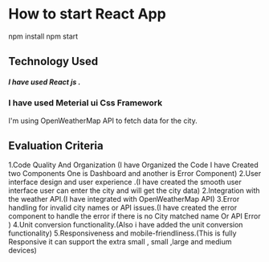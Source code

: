 # How to start React App

npm install
npm start

## Technology Used 
##### I have used React js .
### I have used Meterial ui  Css Framework
I'm using OpenWeatherMap API to fetch data for the city.


## Evaluation Criteria
1.Code Quality And Organization (I have Organized the Code I have Created two Components One is Dashboard and another is Error Component)
2.User interface design and user experience .(I have created the smooth user interface user can enter the city and will get the city data)
2.Integration with the weather API.(I have integrated with OpenWeatherMap API)
3.Error handling for invalid city names or API issues.(I have created the error component to handle the error if there is no City matched name Or API Error )
4.Unit conversion functionality.(Also i have added the unit conversion functionality)
5.Responsiveness and mobile-friendliness.(This is fully Responsive it can support the extra small , small ,large and medium devices)
